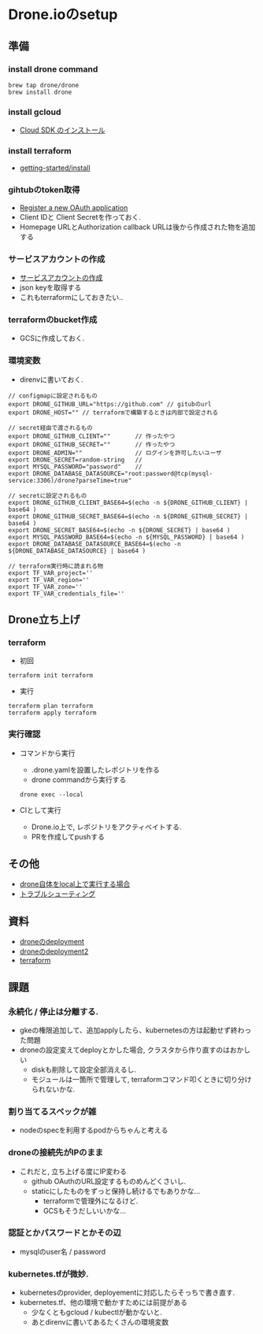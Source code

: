 # Drone.ioのsetup
## 準備
### install drone command
```
brew tap drone/drone
brew install drone
```

### install gcloud
+ [Cloud SDK のインストール](https://cloud.google.com/sdk/downloads?hl=ja)

### install terraform
+ [getting-started/install](https://www.terraform.io/intro/getting-started/install.html)

### gihtubのtoken取得
+ [Register a new OAuth application](https://github.com/settings/applications/new)
+ Client IDと Client Secretを作っておく.
+ Homepage URLとAuthorization callback URLは後から作成された物を追加する

### サービスアカウントの作成
+ [サービスアカウントの作成 ](docs/gcloud-iam.md)
+ json keyを取得する
+ これもterraformにしておきたい..

### terraformのbucket作成
+ GCSに作成しておく.

### 環境変数
+ direnvに書いておく.
```
// configmapに設定されるもの
export DRONE_GITHUB_URL="https://github.com" // gitubのurl
export DRONE_HOST="" // terraformで構築するときは内部で設定される

// secret経由で渡されるもの
export DRONE_GITHUB_CLIENT=""       // 作ったやつ
export DRONE_GITHUB_SECRET=""       // 作ったやつ
export DRONE_ADMIN=""               // ログインを許可したいユーザ
export DRONE_SECRET=random-string   // 
export MYSQL_PASSWORD="password"    // 
export DRONE_DATABASE_DATASOURCE="root:password@tcp(mysql-service:3306)/drone?parseTime=true"

// secretに設定されるもの
export DRONE_GITHUB_CLIENT_BASE64=$(echo -n ${DRONE_GITHUB_CLIENT} | base64 )
export DRONE_GITHUB_SECRET_BASE64=$(echo -n ${DRONE_GITHUB_SECRET} | base64 )
export DRONE_SECRET_BASE64=$(echo -n ${DRONE_SECRET} | base64 )
export MYSQL_PASSWORD_BASE64=$(echo -n ${MYSQL_PASSWORD} | base64 )
export DRONE_DATABASE_DATASOURCE_BASE64=$(echo -n ${DRONE_DATABASE_DATASOURCE} | base64 )

// terraform実行時に読まれる物
export TF_VAR_project=''
export TF_VAR_region=''
export TF_VAR_zone=''
export TF_VAR_credentials_file=''
```

## Drone立ち上げ
### terraform
+ 初回
```
terraform init terraform
```

+ 実行
```
terraform plan terraform
terraform apply terraform
```

### 実行確認
+ コマンドから実行
  + .drone.yamlを設置したレポジトリを作る
  + drone commandから実行する
  ```
  drone exec --local
  ```

+ CIとして実行
  + Drone.io上で, レポジトリをアクティベイトする.
  + PRを作成してpushする

## その他
+ [drone自体をlocal上で実行する場合](docs/local.md)
+ [トラブルシューティング](docs/trouble.md)


## 資料
+ [droneのdeployment](https://github.com/vallard/drone-kubernetes/blob/master/drone-server.yaml)
+ [droneのdeployment2](https://github.com/appleboy/drone-on-kubernetes/blob/master/gke/drone-server-deployment.yaml)
+ [terraform](https://www.terraform.io/docs/providers/google/r/container_cluster.html) 

## 課題
### 永続化 / 停止は分離する.
+ gkeの権限追加して、追加applyしたら、kubernetesの方は起動せず終わった問題
+ droneの設定変えてdeployとかした場合, クラスタから作り直すのはおかしい
  + diskも削除して設定全部消えるし.
  + モジュールは一箇所で管理して, terraformコマンド叩くときに切り分けられないかな.

### 割り当てるスペックが雑
+ nodeのspecを利用するpodからちゃんと考える

### droneの接続先がIPのまま
+ これだと, 立ち上げる度にIP変わる
  + github OAuthのURL設定するものめんどくさいし.
  + staticにしたものをずっと保持し続けるでもありかな...
    + terraformで管理外になるけど.
    + GCSもそうだしいいかな...

### 認証とかパスワードとかその辺
+ mysqlのuser名 / password

### kubernetes.tfが微妙.
+ kubernetesのprovider, deployementに対応したらそっちで書き直す.
+ kubernetes.tf、他の環境で動かすためには前提がある
  + 少なくともgcloud / kubectlが動かないと.
  + あとdirenvに書いてあるたくさんの環境変数
